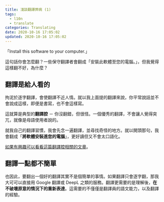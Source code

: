 ```yaml
---
title: 淺談翻譯弊病 (1)
tags:
  - l10n
  - translate
categories: Translating
date: 2020-10-16 17:05:02
updated: 2020-10-16 17:05:02
---
```


「Install this software to your computer.」

這句話你會怎麼翻？一些保守翻譯者會翻成「安裝此軟體至您的電腦。」，但我覺得這樣翻不好，為什麼？
<!-- more -->
## 翻譯是給人看的

拘泥於逐字翻譯，會使翻譯不近人情。就以我上面提的翻譯來說，你平常說話並不會說成這樣，即便是書寫，也不會這樣寫。

這就算是典型的**翻譯腔** － 你沒翻錯，但很怪。一個優秀的翻譯，不會讓人覺得突兀，就像是母語使用者說的。

就我自己的翻譯習慣，我會先念一遍翻譯，並尋找奇怪的地方。就以開頭那句，我會翻成「**將軟體安裝進您的電腦**」，更好讀但又不會太口語化。

[如果有興趣可以看看這篇翻譯腔相關的文章](https://tw.blog.voicetube.com/archives/19126/%E9%80%99%E5%8F%A5%E4%B8%AD%E6%96%87%E6%80%8E%E9%BA%BC%E7%BF%BB%E5%BE%97%E9%82%A3%E9%BA%BC%E5%BD%86%E6%89%AD%EF%BC%81%E5%8D%81%E5%A4%A7%E5%B8%B8%E8%A6%8B%E7%BF%BB%E8%AD%AF%E8%85%94%E4%BD%A0%E9%83%BD/)。

## 翻譯一點都不簡單

也因此，要翻出一個好的翻譯其實不是個簡單的事情。如果翻譯只會逐字翻，那我大可可以直接用 Google 翻譯或 DeepL 之類的服務。翻譯更需要的是理解後，**在不破壞原意的情況下的重新表達**。這需要的不僅僅是翻譯員的語文能力，以及翻譯的經驗。

